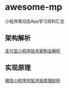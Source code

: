 # awesome-mp
小程序类动态App学习资料汇总

## 架构解析

[支付宝小程序技术架构全解析](https://www.infoq.cn/article/ullETz7q_Ue4dUptKgKC)

## 实现原理

[微信小程序同层渲染原理剖析](https://developers.weixin.qq.com/community/develop/article/doc/000c4e433707c072c1793e56f5c813?page=1#comment-list)

